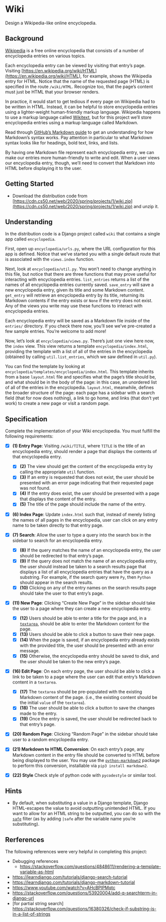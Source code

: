 # Wiki

Design a Wikipedia-like online encyclopedia.

## Background

[Wikipedia](https://www.wikipedia.org/) is a free online encyclopedia that consists of a number of encyclopedia entries on various topics.

Each encyclopedia entry can be viewed by visiting that entry’s page. Visiting [https://en.wikipedia.org/wiki/HTML](https://en.wikipedia.org/wiki/HTML), for example, shows the Wikipedia entry for HTML. Notice that the name of the requested page (HTML) is specified in the route `/wiki/HTML`. Recognize too, that the page’s content must just be HTML that your browser renders.

In practice, it would start to get tedious if every page on Wikipedia had to be written in HTML. Instead, it can be helpful to store encyclopedia entries using a lighter-weight human-friendly markup language. Wikipedia happens to use a markup language called [Wikitext](https://en.wikipedia.org/wiki/Help:Wikitext), but for this project we’ll store encyclopedia entries using a markup language called Markdown.

Read through [GitHub’s Markdown guide](https://help.github.com/en/github/writing-on-github/basic-writing-and-formatting-syntax) to get an understanding for how Markdown’s syntax works. Pay attention in particular to what Markdown syntax looks like for headings, bold text, links, and lists.

By having one Markdown file represent each encyclopedia entry, we can make our entries more human-friendly to write and edit. When a user views our encyclopedia entry, though, we’ll need to convert that Markdown into HTML before displaying it to the user.

## Getting Started

*   Download the distribution code from [https://cdn.cs50.net/web/2020/spring/projects/1/wiki.zip](https://cdn.cs50.net/web/2020/spring/projects/1/wiki.zip) and unzip it.

## Understanding

In the distribution code is a Django project called `wiki` that contains a single app called `encyclopedia`.

First, open up `encyclopedia/urls.py`, where the URL configuration for this app is defined. Notice that we’ve started you with a single default route that is associated with the `views.index` function.

Next, look at `encyclopedia/util.py`. You won’t need to change anything in this file, but notice that there are three functions that may prove useful for interacting with encyclopedia entries. `list_entries` returns a list of the names of all encyclopedia entries currently saved. `save_entry` will save a new encyclopedia entry, given its title and some Markdown content. `get_entry` will retrieve an encyclopedia entry by its title, returning its Markdown contents if the entry exists or `None` if the entry does not exist. Any of the views you write may use these functions to interact with encyclopedia entries.

Each encyclopedia entry will be saved as a Markdown file inside of the `entries/` directory. If you check there now, you’ll see we’ve pre-created a few sample entries. You’re welcome to add more!

Now, let’s look at `encyclopedia/views.py`. There’s just one view here now, the `index` view. This view returns a template `encyclopedia/index.html`, providing the template with a list of all of the entries in the encyclopedia (obtained by calling `util.list_entries`, which we saw defined in `util.py`).

You can find the template by looking at `encyclopedia/templates/encyclopedia/index.html`. This template inherits from a base `layout.html` file and specifies what the page’s title should be, and what should be in the body of the page: in this case, an unordered list of all of the entries in the encyclopedia. `layout.html`, meanwhile, defines the broader structure of the page: each page has a sidebar with a search field (that for now does nothing), a link to go home, and links (that don’t yet work) to create a new page or visit a random page.

## Specification

Complete the implementation of your Wiki encyclopedia. You must fulfill the following requirements:

- [x]   **(1) Entry Page**: Visiting `/wiki/TITLE`, where `TITLE` is the title of an encyclopedia entry, should render a page that displays the contents of that encyclopedia entry.
    - [x]   **(2)** The view should get the content of the encyclopedia entry by calling the appropriate `util` function.
    - [x]   **(3)** If an entry is requested that does not exist, the user should be presented with an error page indicating that their requested page was not found.
    - [x]   **(4)** If the entry does exist, the user should be presented with a page that displays the content of the entry. 
    - [x]   **(5)** The title of the page should include the name of the entry.
- [x]   **(6) Index Page**: Update `index.html` such that, instead of merely listing the names of all pages in the encyclopedia, user can click on any entry name to be taken directly to that entry page.
- [x]   **(7) Search**: Allow the user to type a query into the search box in the sidebar to search for an encyclopedia entry.
    - [x]   **(8)** If the query matches the name of an encyclopedia entry, the user should be redirected to that entry’s page.
    - [x]   **(9)** If the query does not match the name of an encyclopedia entry, the user should instead be taken to a search results page that displays a list of all encyclopedia entries that have the query as a substring. For example, if the search query were `Py`, then `Python` should appear in the search results.
    - [x]   **(10)** Clicking on any of the entry names on the search results page should take the user to that entry’s page.
- [x]   **(11) New Page**: Clicking “Create New Page” in the sidebar should take the user to a page where they can create a new encyclopedia entry.
    - [x]   **(12)** Users should be able to enter a title for the page and, in a [`textarea`](https://www.w3schools.com/tags/tag_textarea.asp), should be able to enter the Markdown content for the page.
    - [x]   **(13)** Users should be able to click a button to save their new page.
    - [x]   **(14)** When the page is saved, if an encyclopedia entry already exists with the provided title, the user should be presented with an error message.
    - [x]   **(15)** Otherwise, the encyclopedia entry should be saved to disk, and the user should be taken to the new entry’s page.
- [x]   **(16) Edit Page**: On each entry page, the user should be able to click a link to be taken to a page where the user can edit that entry’s Markdown content in a `textarea`.
    - [x]   **(17)** The `textarea` should be pre-populated with the existing Markdown content of the page. (i.e., the existing content should be the initial `value` of the `textarea`).
    - [x]   **(18)** The user should be able to click a button to save the changes made to the entry.
    - [x]   **(19)** Once the entry is saved, the user should be redirected back to that entry’s page.
- [x]   **(20) Random Page**: Clicking “Random Page” in the sidebar should take user to a random encyclopedia entry.
- [x]   **(21) Markdown to HTML Conversion**: On each entry’s page, any Markdown content in the entry file should be converted to HTML before being displayed to the user. You may use the [`python-markdown2`](https://github.com/trentm/python-markdown2) package to perform this conversion, installable via `pip3 install markdown2`.
- [x] **(22) Style** Check style of python code with `pycodestyle` or similar tool.
  

## Hints

*   By default, when substituting a value in a Django template, Django HTML-escapes the value to avoid outputting unintended HTML. If you want to allow for an HTML string to be outputted, you can do so with the [`safe`](https://docs.djangoproject.com/en/3.0/ref/templates/builtins/#safe) filter (as by adding `|safe` after the variable name you’re substituting).

## Rerferences

The following references were very helpful in completing this project:

* Debugging references
  * https://stackoverflow.com/questions/4848611/rendering-a-template-variable-as-html
* https://learndjango.com/tutorials/django-search-tutorial
* https://learndjango.com/tutorials/django-markdown-tutorial
* https://www.youtube.com/watch?v=AHcBPlPMqtc
* https://stackoverflow.com/questions/53920004/add-q-searchterm-in-django-url
* [for partial string search] https://stackoverflow.com/questions/16380326/check-if-substring-is-in-a-list-of-strings